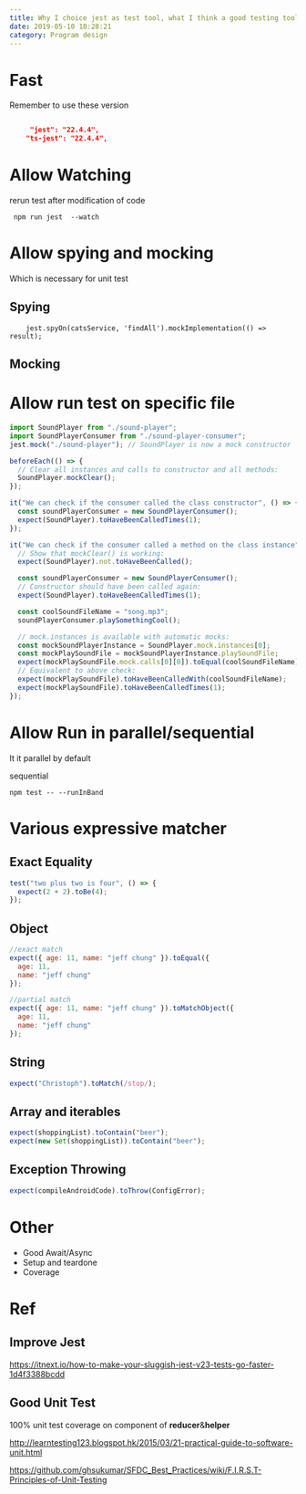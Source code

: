 ```yaml
---
title: Why I choice jest as test tool, what I think a good testing tool should have
date: 2019-05-10 10:28:21
category: Program design
---
```


# Fast

Remember to use these version

```json

     "jest": "22.4.4",
    "ts-jest": "22.4.4",
```

# Allow Watching

rerun test after modification of code

```
 npm run jest  --watch
```

# Allow spying and mocking

Which is necessary for unit test

## Spying

```
    jest.spyOn(catsService, 'findAll').mockImplementation(() => result);
```

## Mocking

# Allow run test on specific file

```javascript
import SoundPlayer from "./sound-player";
import SoundPlayerConsumer from "./sound-player-consumer";
jest.mock("./sound-player"); // SoundPlayer is now a mock constructor

beforeEach(() => {
  // Clear all instances and calls to constructor and all methods:
  SoundPlayer.mockClear();
});

it("We can check if the consumer called the class constructor", () => {
  const soundPlayerConsumer = new SoundPlayerConsumer();
  expect(SoundPlayer).toHaveBeenCalledTimes(1);
});

it("We can check if the consumer called a method on the class instance", () => {
  // Show that mockClear() is working:
  expect(SoundPlayer).not.toHaveBeenCalled();

  const soundPlayerConsumer = new SoundPlayerConsumer();
  // Constructor should have been called again:
  expect(SoundPlayer).toHaveBeenCalledTimes(1);

  const coolSoundFileName = "song.mp3";
  soundPlayerConsumer.playSomethingCool();

  // mock.instances is available with automatic mocks:
  const mockSoundPlayerInstance = SoundPlayer.mock.instances[0];
  const mockPlaySoundFile = mockSoundPlayerInstance.playSoundFile;
  expect(mockPlaySoundFile.mock.calls[0][0]).toEqual(coolSoundFileName);
  // Equivalent to above check:
  expect(mockPlaySoundFile).toHaveBeenCalledWith(coolSoundFileName);
  expect(mockPlaySoundFile).toHaveBeenCalledTimes(1);
});
```

# Allow Run in parallel/sequential

It it parallel by default

sequential

```
npm test -- --runInBand
```

# Various expressive matcher

## Exact Equality

```javascript
test("two plus two is four", () => {
  expect(2 + 2).toBe(4);
});
```

## Object

```javascript
//exact match
expect({ age: 11, name: "jeff chung" }).toEqual({
  age: 11,
  name: "jeff chung"
});
```

```javascript
//partial match
expect({ age: 11, name: "jeff chung" }).toMatchObject({
  age: 11,
  name: "jeff chung"
});
```

## String

```javascript
expect("Christoph").toMatch(/stop/);
```

## Array and iterables

```javascript
expect(shoppingList).toContain("beer");
expect(new Set(shoppingList)).toContain("beer");
```

## Exception Throwing

```javascript
expect(compileAndroidCode).toThrow(ConfigError);
```

# Other

- Good Await/Async
- Setup and teardone
- Coverage

# Ref

## Improve Jest

https://itnext.io/how-to-make-your-sluggish-jest-v23-tests-go-faster-1d4f3388bcdd

## Good Unit Test

100% unit test coverage on component of **reducer**&**helper**

http://learntesting123.blogspot.hk/2015/03/21-practical-guide-to-software-unit.html

https://github.com/ghsukumar/SFDC_Best_Practices/wiki/F.I.R.S.T-Principles-of-Unit-Testing
